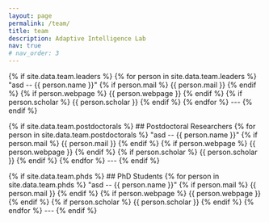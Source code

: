 ```yaml
---
layout: page
permalink: /team/
title: team
description: Adaptive Intelligence Lab 
nav: true
# nav_order: 3
---
```



{% if site.data.team.leaders %}
    {% for person in site.data.team.leaders %}
        "asd -- {{ person.name }}"
            {% if person.mail %}
                {{ person.mail }}
            {% endif %}
            {% if person.webpage %}
                {{ person.webpage }}
            {% endif %}
            {% if person.scholar %}
                {{ person.scholar }}
            {% endif %}
    {% endfor %}
    ---
{% endif %}

{% if site.data.team.postdoctorals %}
    ## Postdoctoral Researchers
    {% for person in site.data.team.postdoctorals %}
        "asd -- {{ person.name }}"
            {% if person.mail %}
                {{ person.mail }}
            {% endif %}
            {% if person.webpage %}
                {{ person.webpage }}
            {% endif %}
            {% if person.scholar %}
                {{ person.scholar }}
            {% endif %}
    {% endfor %}
    ---
{% endif %}


{% if site.data.team.phds %}
    ## PhD Students
    {% for person in site.data.team.phds %}
        "asd -- {{ person.name }}"
            {% if person.mail %}
                {{ person.mail }}
            {% endif %}
            {% if person.webpage %}
                {{ person.webpage }}
            {% endif %}
            {% if person.scholar %}
                {{ person.scholar }}
            {% endif %}
    {% endfor %}
    ---
{% endif %}